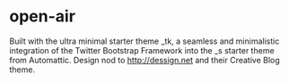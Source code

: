 open-air
========

Built with the ultra minimal starter theme _tk, a seamless and minimalistic integration of the Twitter Bootstrap Framework into the _s starter theme from Automattic. Design nod to http://dessign.net and their Creative Blog theme.